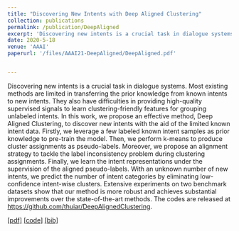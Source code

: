 ```yaml
---
title: "Discovering New Intents with Deep Aligned Clustering"
collection: publications
permalink: /publication/DeepAligned
excerpt: 'Discovering new intents is a crucial task in dialogue systems. Most existing methods are limited in transferring the prior knowledge from known intents to new intents. They also have difficulties in providing high-quality supervised signals to learn clustering-friendly features for grouping unlabeled intents. In this work, we propose an effective method, Deep Aligned Clustering, to discover new intents with the aid of the limited known intent data. Firstly, we leverage a few labeled known intent samples as prior knowledge to pre-train the model. Then, we perform k-means to produce cluster assignments as pseudo-labels. Moreover, we propose an alignment strategy to tackle the label inconsistency problem during clustering assignments. Finally, we learn the intent representations under the supervision of the aligned pseudo-labels. With an unknown number of new intents, we predict the number of intent categories by eliminating low-confidence intent-wise clusters. Extensive experiments on two benchmark datasets show that our method is more robust and achieves substantial improvements over the state-of-the-art methods. The codes are released at https://github.com/thuiar/DeepAlignedClustering.'
date: 2020-5-18
venue: 'AAAI'
paperurl: '/files/AAAI21-DeepAligned/DeepAligned.pdf'


---
```

Discovering new intents is a crucial task in dialogue systems. Most existing methods are limited in transferring the prior knowledge from known intents to new intents. They also have difficulties in providing high-quality supervised signals to learn clustering-friendly features for grouping unlabeled intents. In this work, we propose an effective method, Deep Aligned Clustering, to discover new intents with the aid of the limited known intent data. Firstly, we leverage a few labeled known intent samples as prior knowledge to pre-train the model. Then, we perform k-means to produce cluster assignments as pseudo-labels. Moreover, we propose an alignment strategy to tackle the label inconsistency problem during clustering assignments. Finally, we learn the intent representations under the supervision of the aligned pseudo-labels. With an unknown number of new intents, we predict the number of intent categories by eliminating low-confidence intent-wise clusters. Extensive experiments on two benchmark datasets show that our method is more robust and achieves substantial improvements over the state-of-the-art methods. The codes are released at https://github.com/thuiar/DeepAlignedClustering.

[[pdf]](/files/AAAI21-DeepAligned/DeepAligned.pdf)
[[code]](https://github.com/thuiar/DeepAligned-Clustering)
[[bib]](/files/AAAI21-DeepAligned/DeepAligned.bib)